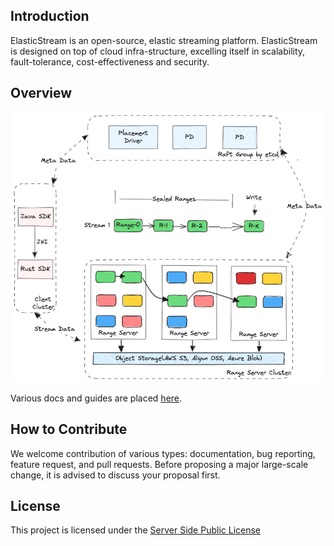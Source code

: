 ## Introduction
ElasticStream is an open-source, elastic streaming platform. ElasticStream is designed on top of cloud infra-structure, excelling itself in scalability, fault-tolerance, cost-effectiveness and security.

## Overview
![Overview](docs/images/elastic-stream-arc.png)

Various docs and guides are placed [here](docs/).

## How to Contribute
We welcome contribution of various types: documentation, bug reporting, feature request, and pull requests. Before proposing a major large-scale change, it is advised to discuss your proposal first.


## License
This project is licensed under the [Server Side Public License](https://spdx.org/licenses/SSPL-1.0.html)
